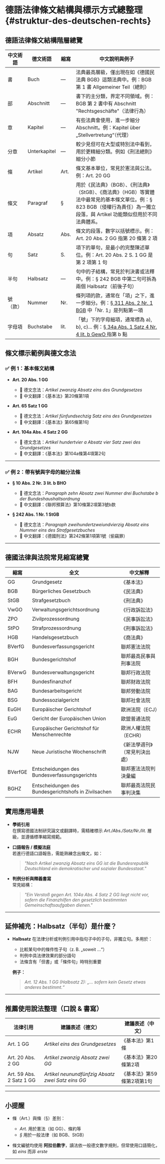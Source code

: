 # **德語法律條文結構與標示方式總整理** {#struktur-des-deutschen-rechts}

## 德語法律條文結構階層總覽

| 中文術語 | 德文術語     | 縮寫   | 中文說明與例子 |
|----------|--------------|--------|----------------|
| 書       | Buch         | —      | 法典最高層級，僅出現在如《德國民法典 BGB》這類法典中。例：BGB 第 1 書 Allgemeiner Teil（總則） |
| 部       | Abschnitt    | —      | 書下的主分類，界定不同領域。例：BGB 第 2 書中有 Abschnitt "Rechtsgeschäfte"（法律行為） |
| 章       | Kapitel      | —      | 有些法典會使用，進一步細分 Abschnitt。例：Kapitel über „Stellvertretung“（代理） |
| 分章     | Unterkapitel | —      | 較少見但可在大型或特別法中看到，用於更精細分類。例如《刑法總則》細分小節 |
| 條       | Artikel      | Art.   | 條文基本單位，常見於憲法與公法。例：Art. 20 GG  |
| 條文 | Paragraf     | §      | 用於《民法典》（BGB）、《刑法典》（StGB）、《商法典》（HGB）等實體法中最常見的基本條文單位。例：§ 823 BGB（侵權行為責任）為一獨立段落，與 Artikel 功能類似但用於不同法典體系。 |
| 項       | Absatz       | Abs.   | 條文的段落，數字以括號標示。例：Art. 20 Abs. 2 GG 指第 20 條第 2 項 |
| 句       | Satz         | S.     | 項下的單句，是最小的完整陳述單位。例：Art. 20 Abs. 2 S. 1 GG 是第 2 項第 1 句 |
| 半句     | Halbsatz     | —      | 句中的子結構，常見於判決書或法釋中。例：§ 242 BGB 中第二句可拆為兩個 Halbsatz（前後子句） |
| 號（款）      | Nummer       | Nr.    | 條列項的款，通常在「項」之下，進一步細分。例：[§ 311 Abs. 2 Nr. 1 BGB](https://www.gesetze-im-internet.de/bgb/__311.html#:~:text=die%20Aufnahme%20von%20Vertragsverhandlungen)  中「Nr. 1」是列點第一項 |
| 字母項   | Buchstabe    | lit.   | 「號」下的字母細項，通常標為 a), b), c)... 例：[§ 34a Abs. 1 Satz 4 Nr. 4 lit. b GewO ](<https://www.gesetze-im-internet.de/gewo/__34a.html#:~:text=b)-,Straftat,-gegen%20die%20sexuelle>)指第 b 點 |



## 條文標示範例與德文念法

### ✅ 例 1：基本條文結構

- **Art. 20 Abs. 1 GG**
  - 🔹 德文念法：*Artikel zwanzig Absatz eins des Grundgesetzes*
  - 🔹 中文翻譯：《基本法》第20條第1項

- **Art. 65 Satz 1 GG**
  - 🔹 德文念法：*Artikel fünfundsechzig Satz eins des Grundgesetzes*
  - 🔹 中文翻譯：《基本法》第65條第1句

- **Art. 104a Abs. 4 Satz 2 GG**
  - 🔹 德文念法：*Artikel hundertvier a Absatz vier Satz zwei des Grundgesetzes*
  - 🔹 中文翻譯：《基本法》第104a條第4項第2句

***

### ✅ 例 2：帶有號與字母的細分法條

- **§ 10 Abs. 2 Nr. 3 lit. b BHO**
  - 🔹 德文念法：*Paragraph zehn Absatz zwei Nummer drei Buchstabe b der Bundeshaushaltsordnung*
  - 🔹 中文翻譯：《聯邦預算法》第10條第2項第3號b款

- **§ 242 Abs. 1 Nr. 1 StGB**
  - 🔹 德文念法：*Paragraph zweihundertzweiundvierzig Absatz eins Nummer eins des Strafgesetzbuches*
  - 🔹 中文翻譯：《德國刑法》第242條第1項第1號（偷竊罪）

***
## 德國法律與法院常見縮寫總覽

| 縮寫     | 全文                                 | 中文解釋                  |
|----------|--------------------------------------|---------------------------|
| GG       | Grundgesetz                          | 《基本法》                |
| BGB      | Bürgerliches Gesetzbuch              | 《民法典》                |
| StGB     | Strafgesetzbuch                      | 《刑法典》                |
| VwGO     | Verwaltungsgerichtsordnung           | 《行政訴訟法》            |
| ZPO      | Zivilprozessordnung                  | 《民事訴訟法》            |
| StPO     | Strafprozessordnung                  | 《刑事訴訟法》            |
| HGB      | Handelsgesetzbuch                    | 《商法典》                |
| BVerfG   | Bundesverfassungsgericht             | 聯邦憲法法院              |
| BGH      | Bundesgerichtshof                    | 聯邦最高民事與刑事法院    |
| BVerwG   | Bundesverwaltungsgericht             | 聯邦行政法院              |
| BFH      | Bundesfinanzhof                      | 聯邦財政法院              |
| BAG      | Bundesarbeitsgericht                 | 聯邦勞動法院              |
| BSG      | Bundessozialgericht                  | 聯邦社會法院              |
| EuGH     | Europäischer Gerichtshof             | 歐洲法院（ECJ）           |
| EuG      | Gericht der Europäischen Union       | 歐盟普通法院              |
| ECHR     | Europäischer Gerichtshof für Menschenrechte | 歐洲人權法院（ECHR）|
| NJW      | Neue Juristische Wochenschrift       | 《新法學週刊》（常見判決出處）|
| BVerfGE  | Entscheidungen des Bundesverfassungsgerichts | 聯邦憲法法院判決彙編 |
| BGHZ     | Entscheidungen des Bundesgerichtshofs in Zivilsachen | 聯邦最高法院民事判決集 |

## 實用應用場景

- **學術引用**  
  在撰寫德國法制研究論文或翻譯時，需精確標示 *Art./Abs./Satz/Nr./lit.* 層級，並遵循標準縮寫規範。

- **口語報告 / 模擬法庭**  
  若進行德語口語報告，需能熟練念出條文，如：
  > *"Nach Artikel zwanzig Absatz eins GG ist die Bundesrepublik Deutschland ein demokratischer und sozialer Bundesstaat."*

- **判例分析與釋義書寫**  
  常見結構：  
  > *"Ein Verstoß gegen Art. 104a Abs. 4 Satz 2 GG liegt nicht vor, sofern die Finanzhilfen den gesetzlich bestimmten Gemeinschaftsaufgaben dienen."*

***

## 延伸補充：Halbsatz（半句）是什麼？

- **Halbsatz** 在法律分析或判例引用中指句子中的子句，非獨立句。多用於：

  - 比較某句中的條件性子句（z. B. „soweit …“）
  - 判例中具法律效果的部分語句
  - 法條含有「但書」或「條件句」時特別重要

  **例子：**
  > *Art. 12 Abs. 1 GG (Halbsatz 2): „… sofern kein Gesetz etwas anderes bestimmt.“*

***

## 推薦使用說法整理（口說 & 書寫）

| 法律引用 | 建議表述（德文） | 建議表述（中文） |
|-----------|------------------|------------------|
| Art. 1 GG | *Artikel eins des Grundgesetzes* | 《基本法》第1條 |
| Art. 20 Abs. 2 GG | *Artikel zwanzig Absatz zwei GG* | 《基本法》第20條第2項 |
| Art. 59 Abs. 2 Satz 1 GG | *Artikel neunundfünfzig Absatz zwei Satz eins GG* | 《基本法》第59條第2項第1句 |

***

## 小提醒

- 條（Art.）與條（§）差別：  
  - *Art.* 用於憲法（如 GG）、條約等
  - *§* 用於一般法律（如 BGB、StGB）

- 條文編號均使用 **阿拉伯數字**，讀法依一般德文數字規則，但常使用口語簡化，如 *eins* 而非 *erste*

***

